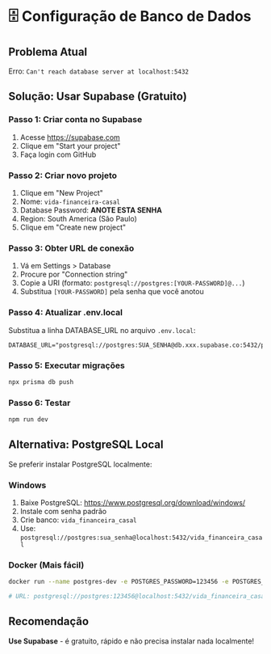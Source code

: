 # 🗄️ Configuração de Banco de Dados

## Problema Atual
Erro: `Can't reach database server at localhost:5432`

## Solução: Usar Supabase (Gratuito)

### Passo 1: Criar conta no Supabase
1. Acesse https://supabase.com
2. Clique em "Start your project"
3. Faça login com GitHub

### Passo 2: Criar novo projeto
1. Clique em "New Project"
2. Nome: `vida-financeira-casal`
3. Database Password: **ANOTE ESTA SENHA**
4. Region: South America (São Paulo)
5. Clique em "Create new project"

### Passo 3: Obter URL de conexão
1. Vá em Settings > Database
2. Procure por "Connection string"
3. Copie a URI (formato: `postgresql://postgres:[YOUR-PASSWORD]@...`)
4. Substitua `[YOUR-PASSWORD]` pela senha que você anotou

### Passo 4: Atualizar .env.local
Substitua a linha DATABASE_URL no arquivo `.env.local`:

```env
DATABASE_URL="postgresql://postgres:SUA_SENHA@db.xxx.supabase.co:5432/postgres"
```

### Passo 5: Executar migrações
```bash
npx prisma db push
```

### Passo 6: Testar
```bash
npm run dev
```

## Alternativa: PostgreSQL Local

Se preferir instalar PostgreSQL localmente:

### Windows
1. Baixe PostgreSQL: https://www.postgresql.org/download/windows/
2. Instale com senha padrão
3. Crie banco: `vida_financeira_casal`
4. Use: `postgresql://postgres:sua_senha@localhost:5432/vida_financeira_casal`

### Docker (Mais fácil)
```bash
docker run --name postgres-dev -e POSTGRES_PASSWORD=123456 -e POSTGRES_DB=vida_financeira_casal -p 5432:5432 -d postgres:15

# URL: postgresql://postgres:123456@localhost:5432/vida_financeira_casal
```

## Recomendação
**Use Supabase** - é gratuito, rápido e não precisa instalar nada localmente!